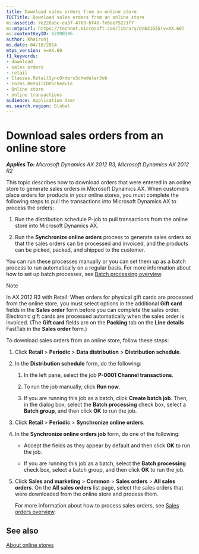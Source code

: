 ```yaml
---
title: Download sales orders from an online store
TOCTitle: Download sales orders from an online store
ms:assetid: 7e220abc-ea57-4769-bf4b-fe8ee75221f7
ms:mtpsurl: https://technet.microsoft.com/library/Dn631655(v=AX.60)
ms:contentKeyID: 62200106
author: Khairunj
ms.date: 04/18/2014
mtps_version: v=AX.60
f1_keywords:
- download
- sales orders
- retail
- Classes.RetailSyncOrdersSchedulerJob
- Forms.RetailCDXSchedule
- Online store
- online transactions
audience: Application User
ms.search.region: Global
---
```


# Download sales orders from an online store 


_**Applies To:** Microsoft Dynamics AX 2012 R3, Microsoft Dynamics AX 2012 R2_

This topic describes how to download orders that were entered in an online store to generate sales orders in Microsoft Dynamics AX. When customers place orders for products in your online stores, you must complete the following steps to pull the transactions into Microsoft Dynamics AX to process the orders:

1.  Run the distribution schedule P-job to pull transactions from the online store into Microsoft Dynamics AX.

2.  Run the **Synchronize online orders** process to generate sales orders so that the sales orders can be processed and invoiced, and the products can be picked, packed, and shipped to the customer.

You can run these processes manually or you can set them up as a batch process to run automatically on a regular basis. For more information about how to set up batch processes, see [Batch processing overview](batch-processing-overview.md).


> [!NOTE]
> <P>In AX 2012 R3 with Retail: When orders for physical gift cards are processed from the online store, you must select options in the additional <STRONG>Gift card</STRONG> fields in the <STRONG>Sales order</STRONG> form before you can complete the sales order. Electronic gift cards are processed automatically when the sales order is invoiced. (The <STRONG>Gift card</STRONG> fields are on the <STRONG>Packing</STRONG> tab on the <STRONG>Line details</STRONG> FastTab in the <STRONG>Sales order</STRONG> form.)</P>



To download sales orders from an online store, follow these steps:

1.  Click **Retail** \> **Periodic** \> **Data distribution** \> **Distribution schedule**.

2.  In the **Distribution schedule** form, do the following:
    
    1.  In the left pane, select the job **P-0001 Channel transactions**.
    
    2.  To run the job manually, click **Run now**.
    
    3.  If you are running this job as a batch, click **Create batch job**. Then, in the dialog box, select the **Batch processing** check box, select a **Batch group**, and then click **OK** to run the job.

3.  Click **Retail** \> **Periodic** \> **Synchronize online orders**.

4.  In the **Synchronize online orders job** form, do one of the following:
    
      - Accept the fields as they appear by default and then click **OK** to run the job.
    
      - If you are running this job as a batch, select the **Batch processing** check box, select a batch group, and then click **OK** to run the job.

5.  Click **Sales and marketing** \> **Common** \> **Sales orders** \> **All sales orders**. On the **All sales orders** list page, select the sales orders that were downloaded from the online store and process them.
    
    For more information about how to process sales orders, see [Sales orders overview](sales-orders-overview.md).

## See also

[About online stores](about-online-stores.md)

  


